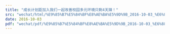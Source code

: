 ```yaml
---
title: "成长计划距加入我们一起改善校园多元环境只剩4天辣！"
src: "wechat/html/%E9%85%B7%E5%84%BF%E8%AE%BA%E5%9D%9B_2016-10-03_%E6%88%90%E9%95%BF%E8%AE%A1%E5%88%92%E8%B7%9D%E5%8A%A0%E5%85%A5%E6%88%91%E4%BB%AC%E4%B8%80%E8%B5%B7%E6%94%B9%E5%96%84%E6%A0%A1%E5%9B%AD%E5%A4%9A%E5%85%83%E7%8E%AF%E5%A2%83%E5%8F%AA%E5%89%A94%E5%A4%A9%E8%BE%A3%EF%BC%81.html"
date: 2016-10-03
pdf: "wechat/pdf/%E9%85%B7%E5%84%BF%E8%AE%BA%E5%9D%9B_2016-10-03_%E6%88%90%E9%95%BF%E8%AE%A1%E5%88%92%E8%B7%9D%E5%8A%A0%E5%85%A5%E6%88%91%E4%BB%AC%E4%B8%80%E8%B5%B7%E6%94%B9%E5%96%84%E6%A0%A1%E5%9B%AD%E5%A4%9A%E5%85%83%E7%8E%AF%E5%A2%83%E5%8F%AA%E5%89%A94%E5%A4%A9%E8%BE%A3%EF%BC%81.pdf"
---
```

